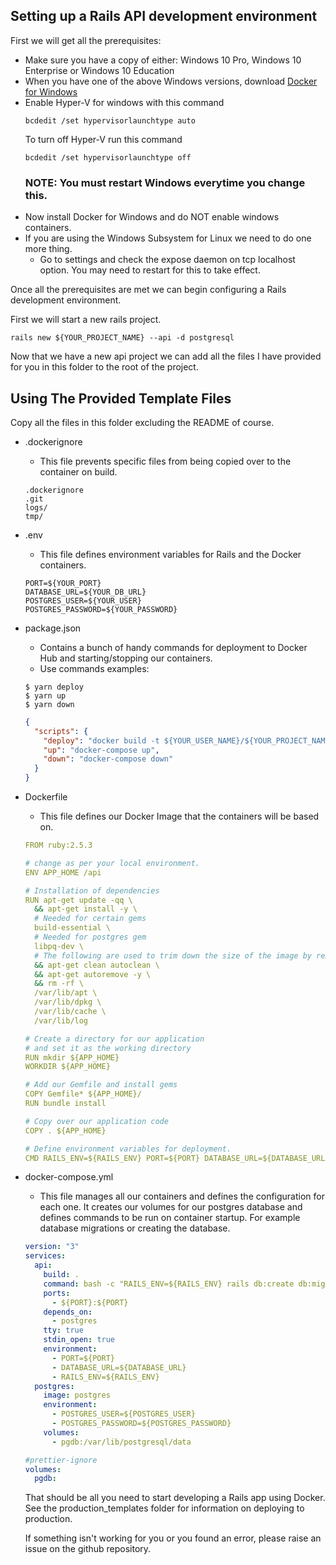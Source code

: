 ## Setting up a Rails API development environment

First we will get all the prerequisites:

- Make sure you have a copy of either: Windows 10 Pro, Windows 10 Enterprise or Windows 10 Education
- When you have one of the above Windows versions, download [Docker for Windows](https://docs.docker.com/docker-for-windows/install/)
- Enable Hyper-V for windows with this command
  ```
  bcdedit /set hypervisorlaunchtype auto
  ```
  To turn off Hyper-V run this command
  ```
  bcdedit /set hypervisorlaunchtype off
  ```
  ### NOTE: You must restart Windows everytime you change this.
- Now install Docker for Windows and do NOT enable windows containers.
- If you are using the Windows Subsystem for Linux we need to do one more thing.
  - Go to settings and check the expose daemon on tcp localhost option. You may need to restart for this to take effect.

Once all the prerequisites are met we can begin configuring a Rails development environment.

First we will start a new rails project.

```
rails new ${YOUR_PROJECT_NAME} --api -d postgresql
```

Now that we have a new api project we can add all the files I have provided for you in this folder to the root of the project.

## Using The Provided Template Files

Copy all the files in this folder excluding the README of course.

- .dockerignore

  - This file prevents specific files from being copied over to the container on build.

  ```
  .dockerignore
  .git
  logs/
  tmp/
  ```

- .env

  - This file defines environment variables for Rails and the Docker containers.

  ```
  PORT=${YOUR_PORT}
  DATABASE_URL=${YOUR_DB_URL}
  POSTGRES_USER=${YOUR_USER}
  POSTGRES_PASSWORD=${YOUR_PASSWORD}
  ```

- package.json

  - Contains a bunch of handy commands for deployment to Docker Hub and starting/stopping our containers.
  - Use commands examples:

  ```
  $ yarn deploy
  $ yarn up
  $ yarn down
  ```

  ```json
  {
    "scripts": {
      "deploy": "docker build -t ${YOUR_USER_NAME}/${YOUR_PROJECT_NAME} . && docker login && docker push ${YOUR_USER_NAME}/${YOUR_PROJECT_NAME}",
      "up": "docker-compose up",
      "down": "docker-compose down"
    }
  }
  ```

- Dockerfile

  - This file defines our Docker Image that the containers will be based on.

  ```yml
  FROM ruby:2.5.3

  # change as per your local environment.
  ENV APP_HOME /api

  # Installation of dependencies
  RUN apt-get update -qq \
    && apt-get install -y \
    # Needed for certain gems
    build-essential \
    # Needed for postgres gem
    libpq-dev \
    # The following are used to trim down the size of the image by removing unneeded data
    && apt-get clean autoclean \
    && apt-get autoremove -y \
    && rm -rf \
    /var/lib/apt \
    /var/lib/dpkg \
    /var/lib/cache \
    /var/lib/log

  # Create a directory for our application
  # and set it as the working directory
  RUN mkdir ${APP_HOME}
  WORKDIR ${APP_HOME}

  # Add our Gemfile and install gems
  COPY Gemfile* ${APP_HOME}/
  RUN bundle install

  # Copy over our application code
  COPY . ${APP_HOME}

  # Define environment variables for deployment.
  CMD RAILS_ENV=${RAILS_ENV} PORT=${PORT} DATABASE_URL=${DATABASE_URL} POSTGRES_USER=${POSTGRES_USER} POSTGRES_PASSWORD=${POSTGRES_PASSWORD}
  ```

- docker-compose.yml

  - This file manages all our containers and defines the configuration for each one. It creates our volumes for our postgres database and defines commands to be run on container startup. For example database migrations or creating the database.

  ```yml
  version: "3"
  services:
    api:
      build: .
      command: bash -c "RAILS_ENV=${RAILS_ENV} rails db:create db:migrate db:seed && RAILS_ENV=${RAILS_ENV} rails s -p ${PORT} -b '0.0.0.0'"
      ports:
        - ${PORT}:${PORT}
      depends_on:
        - postgres
      tty: true
      stdin_open: true
      environment:
        - PORT=${PORT}
        - DATABASE_URL=${DATABASE_URL}
        - RAILS_ENV=${RAILS_ENV}
    postgres:
      image: postgres
      environment:
        - POSTGRES_USER=${POSTGRES_USER}
        - POSTGRES_PASSWORD=${POSTGRES_PASSWORD}
      volumes:
        - pgdb:/var/lib/postgresql/data

  #prettier-ignore
  volumes:
    pgdb:
  ```

  That should be all you need to start developing a Rails app using Docker. See the production_templates folder for information on deploying to production.

  If something isn't working for you or you found an error, please raise an issue on the github repository.
